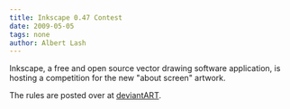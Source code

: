 ```yaml
---
title: Inkscape 0.47 Contest
date: 2009-05-05
tags: none
author: Albert Lash
---
```

Inkscape, a free and open source vector drawing software application, is hosting a competition for the new "about screen" artwork.

The rules are posted over at <a href="http://inkscapers.deviantart.com/journal/24582792/">deviantART</a>.

